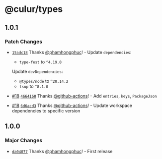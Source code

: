 # @culur/types

## 1.0.1

### Patch Changes

- [`15adc18`](https://github.com/culur/culur/commit/15adc18a75a80da0691aed71ffee63c3da1fe6c7) Thanks [@phamhongphuc](https://github.com/phamhongphuc)! - Update `dependencies`:

  - `type-fest` to `^4.19.0`

  Update `devDependencies`:

  - `@types/node` to `^20.14.2`
  - `tsup` to `^8.1.0`

- [#18](https://github.com/culur/culur/pull/18) [`4664160`](https://github.com/culur/culur/commit/466416020044da18dd2cd38db62f7f2c374da5a5) Thanks [@github-actions](https://github.com/apps/github-actions)! - Add `entries`, `keys`, `PackageJson`

- [#18](https://github.com/culur/culur/pull/18) [`6d6acd3`](https://github.com/culur/culur/commit/6d6acd31fc09958641f0820d8b4ff35491cab823) Thanks [@github-actions](https://github.com/apps/github-actions)! - Update workspace dependencies to specific version

## 1.0.0

### Major Changes

- [`da04077`](https://github.com/culur/culur/commit/da04077fb6051a7654da7f3df07de0e6ab9011d5) Thanks [@phamhongphuc](https://github.com/phamhongphuc)! - First release
